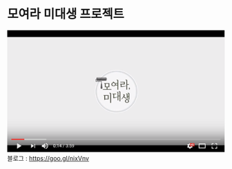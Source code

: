 # 모여라 미대생 프로젝트

[![모여라 미대생](img/youtube.PNG)](https://www.youtube.com/watch?edit=vd&v=_gRqiWmWegQ)
블로그 : https://goo.gl/nixVnv
